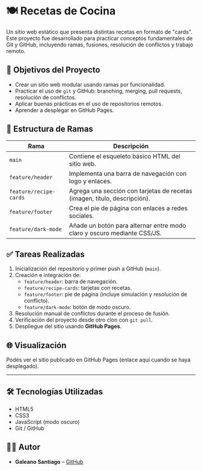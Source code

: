 # 🍽️ Recetas de Cocina

Un sitio web estático que presenta distintas recetas en formato de "cards". Este proyecto fue desarrollado para practicar conceptos fundamentales de Git y GitHub, incluyendo ramas, fusiones, resolución de conflictos y trabajo remoto.

## 🚀 Objetivos del Proyecto

- Crear un sitio web modular usando ramas por funcionalidad.
- Practicar el uso de `git` y GitHub: branching, merging, pull requests, resolución de conflictos.
- Aplicar buenas prácticas en el uso de repositorios remotos.
- Aprender a desplegar en GitHub Pages.

## 📁 Estructura de Ramas

| Rama                   | Descripción                                                                 |
|------------------------|-----------------------------------------------------------------------------|
| `main`                 | Contiene el esqueleto básico HTML del sitio web.                            |
| `feature/header`       | Implementa una barra de navegación con logo y enlaces.                      |
| `feature/recipe-cards` | Agrega una sección con tarjetas de recetas (imagen, título, descripción).   |
| `feature/footer`       | Crea el pie de página con enlaces a redes sociales.                         |
| `feature/dark-mode`    | Añade un botón para alternar entre modo claro y oscuro mediante CSS/JS.     |

## ✅ Tareas Realizadas

1. Inicialización del repositorio y primer push a GitHub (`main`).
2. Creación e integración de:
   - `feature/header`: barra de navegación.
   - `feature/recipe-cards`: tarjetas con recetas.
   - `feature/footer`: pie de página (incluye simulación y resolución de conflicto).
   - `feature/dark-mode`: botón de modo oscuro.
3. Resolución manual de conflictos durante el proceso de fusión.
4. Verificación del proyecto desde otro clon con `git pull`.
5. Despliegue del sitio usando **GitHub Pages**.

## 🌐 Visualización

Podés ver el sitio publicado en GitHub Pages (enlace aquí cuando se haya desplegado).

---

## 🛠️ Tecnologías Utilizadas

- HTML5
- CSS3
- JavaScript (modo oscuro)
- Git / GitHub

## 🧑‍💻 Autor

- **Galeano Santiago** – [GitHub](https://galeanosantiago.com.ar)
